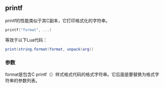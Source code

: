 ## printf

printf的性能类似于其C副本，它打印格式化的字符串。

```lua
printf("format", ...)
```

等效于以下Lua代码：

```lua
print(string.format(format, unpack(arg))
```

### 参数

format是包含C printf（）样式格式代码的格式字符串。它后面是要替换为格式字符串的参数列表。